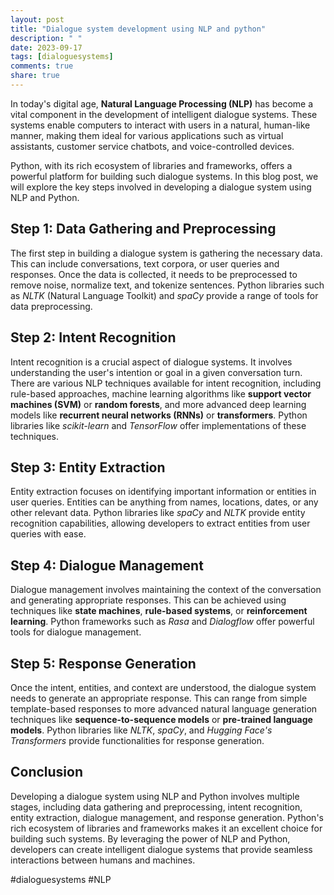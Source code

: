 ```yaml
---
layout: post
title: "Dialogue system development using NLP and python"
description: " "
date: 2023-09-17
tags: [dialoguesystems]
comments: true
share: true
---
```


In today's digital age, **Natural Language Processing (NLP)** has become a vital component in the development of intelligent dialogue systems. These systems enable computers to interact with users in a natural, human-like manner, making them ideal for various applications such as virtual assistants, customer service chatbots, and voice-controlled devices.

Python, with its rich ecosystem of libraries and frameworks, offers a powerful platform for building such dialogue systems. In this blog post, we will explore the key steps involved in developing a dialogue system using NLP and Python.

## Step 1: Data Gathering and Preprocessing

The first step in building a dialogue system is gathering the necessary data. This can include conversations, text corpora, or user queries and responses. Once the data is collected, it needs to be preprocessed to remove noise, normalize text, and tokenize sentences. Python libraries such as *NLTK* (Natural Language Toolkit) and *spaCy* provide a range of tools for data preprocessing.

## Step 2: Intent Recognition

Intent recognition is a crucial aspect of dialogue systems. It involves understanding the user's intention or goal in a given conversation turn. There are various NLP techniques available for intent recognition, including rule-based approaches, machine learning algorithms like **support vector machines (SVM)** or **random forests**, and more advanced deep learning models like **recurrent neural networks (RNNs)** or **transformers**. Python libraries like *scikit-learn* and *TensorFlow* offer implementations of these techniques.

## Step 3: Entity Extraction

Entity extraction focuses on identifying important information or entities in user queries. Entities can be anything from names, locations, dates, or any other relevant data. Python libraries like *spaCy* and *NLTK* provide entity recognition capabilities, allowing developers to extract entities from user queries with ease.

## Step 4: Dialogue Management

Dialogue management involves maintaining the context of the conversation and generating appropriate responses. This can be achieved using techniques like **state machines**, **rule-based systems**, or **reinforcement learning**. Python frameworks such as *Rasa* and *Dialogflow* offer powerful tools for dialogue management.

## Step 5: Response Generation

Once the intent, entities, and context are understood, the dialogue system needs to generate an appropriate response. This can range from simple template-based responses to more advanced natural language generation techniques like **sequence-to-sequence models** or **pre-trained language models**. Python libraries like *NLTK*, *spaCy*, and *Hugging Face's Transformers* provide functionalities for response generation.

## Conclusion

Developing a dialogue system using NLP and Python involves multiple stages, including data gathering and preprocessing, intent recognition, entity extraction, dialogue management, and response generation. Python's rich ecosystem of libraries and frameworks makes it an excellent choice for building such systems. By leveraging the power of NLP and Python, developers can create intelligent dialogue systems that provide seamless interactions between humans and machines.

#dialoguesystems #NLP
